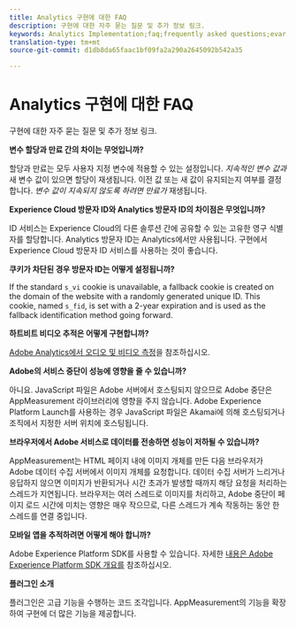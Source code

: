 ```yaml
---
title: Analytics 구현에 대한 FAQ
description: 구현에 대한 자주 묻는 질문 및 추가 정보 링크.
keywords: Analytics Implementation;faq;frequently asked questions;evar expiration;custom event visibility;timestamp;visitor id grace period;visitor id;Experience Cloud visitor id;analytics visitor id;dtm;heartbeat;cookies;tracking server;performance;javascript;data collection;s_code version;s_code debug;track link types;track video;track mobile app;first party cookie;ssl certificate;certification expiration;certificate expiration;plugins;data insertion api;500 error;500;Manage user;manage group;users;groups
translation-type: tm+mt
source-git-commit: d1db8da65faac1bf09fa2a290a2645092b542a35

---
```



# Analytics 구현에 대한 FAQ

구현에 대한 자주 묻는 질문 및 추가 정보 링크.

**변수 할당과 만료 간의 차이는 무엇입니까?**

할당과 만료는 모두 사용자 지정 변수에 적용할 수 있는 설정입니다. *지속적인 변수 값과* 새 변수 값이 있으면 할당이 재생됩니다. 이전 값 또는 새 값이 유지되는지 여부를 결정합니다. *변수 값이 지속되지 않도록 하려면 만료가* 재생됩니다.

**Experience Cloud 방문자 ID와 Analytics 방문자 ID의 차이점은 무엇입니까?**

ID 서비스는 Experience Cloud의 다른 솔루션 간에 공유할 수 있는 고유한 영구 식별자를 할당합니다. Analytics 방문자 ID는 Analytics에서만 사용됩니다. 구현에서 Experience Cloud 방문자 ID 서비스를 사용하는 것이 좋습니다.

**쿠키가 차단된 경우 방문자 ID는 어떻게 설정됩니까?**

If the standard `s_vi` cookie is unavailable, a fallback cookie is created on the domain of the website with a randomly generated unique ID. This cookie, named `s_fid`, is set with a 2-year expiration and is used as the fallback identification method going forward.

**하트비트 비디오 추적은 어떻게 구현합니까?**

[Adobe Analytics에서 오디오 및 비디오 측정](https://docs.adobe.com/content/help/en/media-analytics/using/media-overview.html)을 참조하십시오.

**Adobe의 서비스 중단이 성능에 영향을 줄 수 있습니까?**

아니요. JavaScript 파일은 Adobe 서버에서 호스팅되지 않으므로 Adobe 중단은 AppMeasurement 라이브러리에 영향을 주지 않습니다. Adobe Experience Platform Launch를 사용하는 경우 JavaScript 파일은 Akamai에 의해 호스팅되거나 조직에서 지정한 서버 위치에 호스팅됩니다.

**브라우저에서 Adobe 서비스로 데이터를 전송하면 성능이 저하될 수 있습니까?**

AppMeasurement는 HTML 페이지 내에 이미지 개체를 만든 다음 브라우저가 Adobe 데이터 수집 서버에서 이미지 개체를 요청합니다. 데이터 수집 서버가 느리거나 응답하지 않으면 이미지가 반환되거나 시간 초과가 발생할 때까지 해당 요청을 처리하는 스레드가 지연됩니다. 브라우저는 여러 스레드로 이미지를 처리하고, Adobe 중단이 페이지 로드 시간에 미치는 영향은 매우 작으므로, 다른 스레드가 계속 작동하는 동안 한 스레드를 연결 중입니다.

**모바일 앱을 추적하려면 어떻게 해야 합니까?**

Adobe Experience Platform SDK를 사용할 수 있습니다. 자세한 [내용은 Adobe Experience Platform SDK 개요를](https://aep-sdks.gitbook.io/docs/) 참조하십시오.

**플러그인 소개**

플러그인은 고급 기능을 수행하는 코드 조각입니다. AppMeasurement의 기능을 확장하여 구현에 더 많은 기능을 제공합니다.

